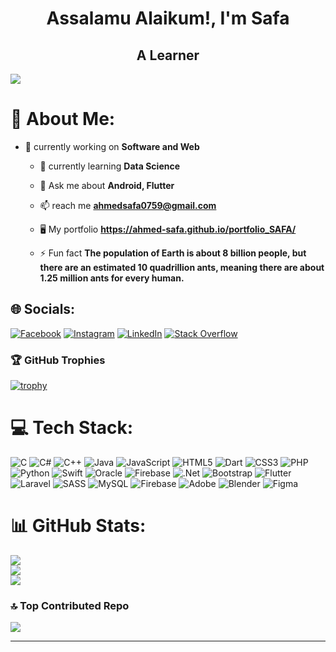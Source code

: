 <h1 align="center">Assalamu Alaikum!, I'm Safa</h1>
<h2 align="center">A Learner</h2>

[![](https://visitcount.itsvg.in/api?id=ahmed-safa&icon=9&color=5)](https://visitcount.itsvg.in)

# 💫 About Me:
- 🔭 currently working on **Software and Web**

    - 🌱 currently learning **Data Science**

    - 💬 Ask me about **Android, Flutter**

    - 📫 reach me **ahmedsafa0759@gmail.com**

    - 🖥️ My portfolio **https://ahmed-safa.github.io/portfolio_SAFA/**

    - ⚡ Fun fact **The population of Earth is about 8 billion people, but there are an estimated 10 quadrillion ants,
    meaning there are about 1.25 million ants for every human.**



## 🌐 Socials:
[![Facebook](https://img.shields.io/badge/Facebook-%231877F2.svg?logo=Facebook&logoColor=white)](https://www.facebook.com/profile.php?id=100079941048298&mibextid=ZbWKwL) [![Instagram](https://img.shields.io/badge/Instagram-%23E4405F.svg?logo=Instagram&logoColor=white)](https://www.instagram.com/ahmed__s_f_?fbclid=IwAR2sMdf3Orvj15zshGxB-TQ29lQFf3NHX4flezwrJTwC8xyen-aGYhaM29s) [![LinkedIn](https://img.shields.io/badge/LinkedIn-%230077B5.svg?logo=linkedin&logoColor=white)](https://www.linkedin.com/in/ahmedsafa114/) [![Stack Overflow](https://img.shields.io/badge/-Stackoverflow-FE7A16?logo=stack-overflow&logoColor=white)](https://stackoverflow.com/users/22310673/ahmed-ne-safa)

### 🏆 GitHub Trophies
[![trophy](https://github-profile-trophy.vercel.app/?username=ahmed-safa&theme=nord&row=1&column=7)](https://github.com/ryo-ma/github-profile-trophy)




# 💻 Tech Stack:
![C](https://img.shields.io/badge/c-%2300599C.svg?style=plastic&logo=c&logoColor=white) ![C#](https://img.shields.io/badge/c%23-%23239120.svg?style=plastic&logo=csharp&logoColor=white) ![C++](https://img.shields.io/badge/c++-%2300599C.svg?style=plastic&logo=c%2B%2B&logoColor=white) ![Java](https://img.shields.io/badge/java-%23ED8B00.svg?style=plastic&logo=openjdk&logoColor=white) ![JavaScript](https://img.shields.io/badge/javascript-%23323330.svg?style=plastic&logo=javascript&logoColor=%23F7DF1E) ![HTML5](https://img.shields.io/badge/html5-%23E34F26.svg?style=plastic&logo=html5&logoColor=white) ![Dart](https://img.shields.io/badge/dart-%230175C2.svg?style=plastic&logo=dart&logoColor=white) ![CSS3](https://img.shields.io/badge/css3-%231572B6.svg?style=plastic&logo=css3&logoColor=white) ![PHP](https://img.shields.io/badge/php-%23777BB4.svg?style=plastic&logo=php&logoColor=white) ![Python](https://img.shields.io/badge/python-3670A0?style=plastic&logo=python&logoColor=ffdd54) ![Swift](https://img.shields.io/badge/swift-F54A2A?style=plastic&logo=swift&logoColor=white) ![Oracle](https://img.shields.io/badge/Oracle-F80000?style=plastic&logo=oracle&logoColor=white) ![Firebase](https://img.shields.io/badge/firebase-%23039BE5.svg?style=plastic&logo=firebase) ![.Net](https://img.shields.io/badge/.NET-5C2D91?style=plastic&logo=.net&logoColor=white) ![Bootstrap](https://img.shields.io/badge/bootstrap-%238511FA.svg?style=plastic&logo=bootstrap&logoColor=white) ![Flutter](https://img.shields.io/badge/Flutter-%2302569B.svg?style=plastic&logo=Flutter&logoColor=white) ![Laravel](https://img.shields.io/badge/laravel-%23FF2D20.svg?style=plastic&logo=laravel&logoColor=white) ![SASS](https://img.shields.io/badge/SASS-hotpink.svg?style=plastic&logo=SASS&logoColor=white) ![MySQL](https://img.shields.io/badge/mysql-%2300000f.svg?style=plastic&logo=mysql&logoColor=white) ![Firebase](https://img.shields.io/badge/Firebase-039BE5?style=plastic&logo=Firebase&logoColor=white) ![Adobe](https://img.shields.io/badge/adobe-%23FF0000.svg?style=plastic&logo=adobe&logoColor=white) ![Blender](https://img.shields.io/badge/blender-%23F5792A.svg?style=plastic&logo=blender&logoColor=white) ![Figma](https://img.shields.io/badge/figma-%23F24E1E.svg?style=plastic&logo=figma&logoColor=white)

# 📊 GitHub Stats:
![](https://github-readme-stats.vercel.app/api?username=ahmed-safa&theme=radical&hide_border=false&include_all_commits=false&count_private=false)<br/>
![](https://github-readme-streak-stats.herokuapp.com/?user=ahmed-safa&theme=radical&hide_border=false)<br/>
![](https://github-readme-stats.vercel.app/api/top-langs/?username=ahmed-safa&theme=radical&hide_border=false&include_all_commits=false&count_private=false&layout=compact)

### 🔝 Top Contributed Repo
![](https://github-contributor-stats.vercel.app/api?username=ahmed-safa&limit=5&theme=dracula&combine_all_yearly_contributions=true)

---

